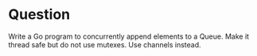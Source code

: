 # Question

Write a Go program to concurrently append elements to a Queue. Make it thread safe but do not use mutexes. Use channels instead.